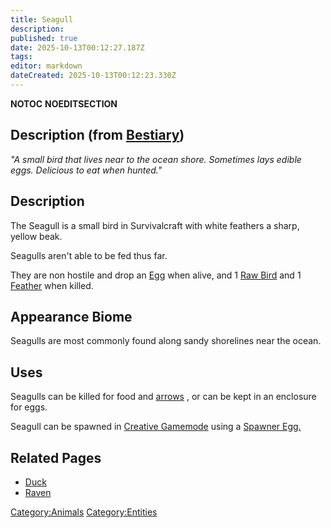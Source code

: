 ```yaml
---
title: Seagull
description: 
published: true
date: 2025-10-13T00:12:27.187Z
tags: 
editor: markdown
dateCreated: 2025-10-13T00:12:23.330Z
---
```


__NOTOC__ __NOEDITSECTION__

## Description (from [Bestiary](Bestiary "wikilink"))

*"A small bird that lives near to the ocean shore. Sometimes lays edible
eggs. Delicious to eat when hunted."*

## Description

The Seagull is a small bird in Survivalcraft with white feathers a
sharp, yellow beak.

Seagulls aren't able to be fed thus far.

They are non hostile and drop an [Egg](Egg "wikilink") when alive, and 1
[Raw Bird](Raw_Bird "wikilink") and 1 [Feather](Feather "wikilink") when
killed.

## Appearance Biome

Seagulls are most commonly found along sandy shorelines near the ocean.

## Uses

Seagulls can be killed for food and
[arrows](Diamond_Tip_Arrow "wikilink") , or can be kept in an enclosure
for eggs.

Seagull can be spawned in [Creative
Gamemode](http://survivalcraftgame.wikia.com/wiki/Creative_Gamemode)
using a [Spawner
Egg.](http://survivalcraftgame.wikia.com/wiki/Creative_Eggs)

## Related Pages

  - [Duck](Duck "wikilink")
  - [Raven](Raven "wikilink")

[Category:Animals](Category:Animals "wikilink")
[Category:Entities](Category:Entities "wikilink")